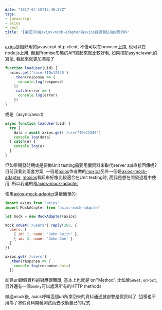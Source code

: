 ```yaml
---
date: "2017-04-15T12:46:27Z"
tags:
- javascript
- axios
- rest
title: '[筆記]利用axios-mock-adapter為axios提供測試用的假資料'
---
```


[axios](https://github.com/mzabriskie/axios)是蠻好用的javascript http client, 不僅可以在browser上跑, 也可以在node.js上用, 而且Promise形態的API寫起來就比較好看, 如果搭配async/await的寫法, 看起來就更加漂亮了

```javascript
function loadUser(uid) {
  axios.get('/user?ID=12345')
    .then(response => {
      console.log(response)
    })
    .catch(error => {
      console.log(error)
    })
}
```

或是（async/await)

```javascript
async function loadUser(uid) {
  try {
    data = await axios.get('/user?ID=12345')
	console.log(data)
  } catch(e) {
    console.log(e)
  }
}
```

但如果開發時期或是要做Unit testing需要用假資料來取代server api直接回傳呢? 目前我看到兩套方案, 一個是[axios](https://github.com/mzabriskie/axios)作者做的[moxios](https://github.com/mzabriskie/moxios)另外一個是[axios-mock-adapter](https://github.com/ctimmerm/axios-mock-adapter), [moxios](https://github.com/mzabriskie/moxios)看起來好像比較適合在Unit testing時, 而我是想在開發過程中使用, 所以我選的是[axios-mock-adapter](https://github.com/ctimmerm/axios-mock-adapter)

使用[axios-mock-adapter](https://github.com/ctimmerm/axios-mock-adapter)還蠻簡單的:

```javascript
import axios from 'axios'
import MockAdapter from 'axios-mock-adapter'

let mock = new MockAdapter(axios)

mock.onGet('/users').reply(200, {
  users: [
    { id: 1, name: 'John Smith' },
    { id: 2, name: 'John Doe' }
  ]
})

axios.get('/users')
  .then(response => {
    console.log(response.data)
  })
```

創建uri跟假資料的對應很簡單, 基本上也就是'on''Method', 比如說`onGet`, `onPost`, 另外還有一個`onAny`可以處理所有的HTTP methods

做過mock後, axios呼叫這個uri所拿回來的資料通通就都會是假資料了, 這樣也不用為了塞假資料開發測試而去改動自己的程式